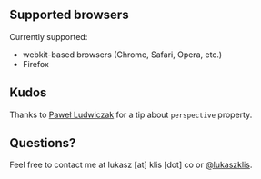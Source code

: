 ## Supported browsers

Currently supported:
- webkit-based browsers (Chrome, Safari, Opera, etc.)
- Firefox

## Kudos

Thanks to [Paweł Ludwiczak](http://twitter.com/ludwiczakpawel) for a tip about `perspective` property.

## Questions?

Feel free to contact me at lukasz [at] klis [dot] co or [@lukaszklis](http://twitter.com/lukaszklis).
